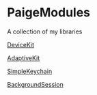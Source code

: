 # PaigeModules

A collection of my libraries

[DeviceKit](https://github.com/paigeshin/AppleDeviceKit) 

[AdaptiveKit](https://github.com/paigeshin/SwiftUIAdaptiveKit)

[SimpleKeychain](https://github.com/paigeshin/SimpleKeychain)

[BackgroundSession](https://github.com/paigeshin/SwiftBackgroundSession/blob/master/README.md)
